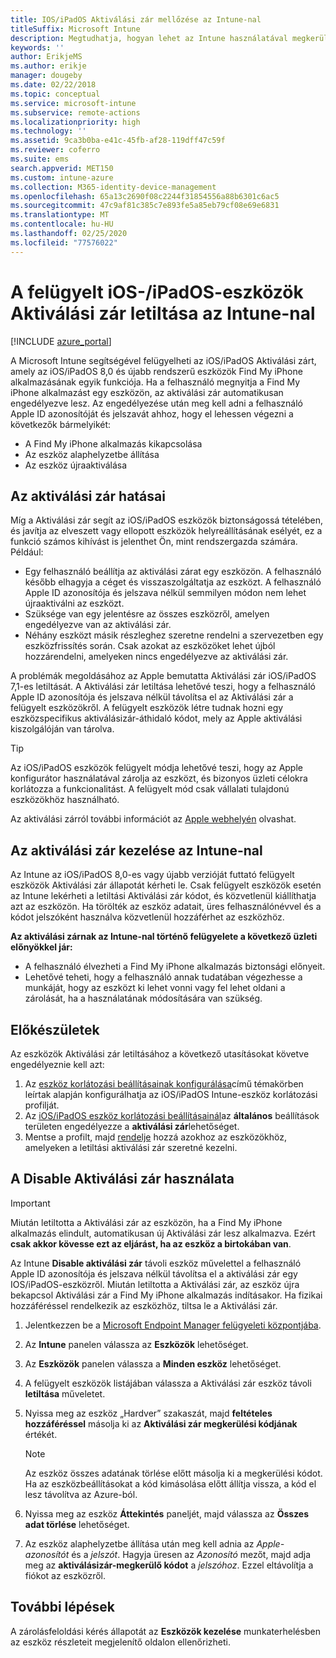 ```yaml
---
title: IOS/iPadOS Aktiválási zár mellőzése az Intune-nal
titleSuffix: Microsoft Intune
description: Megtudhatja, hogyan lehet az Intune használatával megkerülni az iOS/iPadOS Aktiválási zár a zárolt eszközök eléréséhez.
keywords: ''
author: ErikjeMS
ms.author: erikje
manager: dougeby
ms.date: 02/22/2018
ms.topic: conceptual
ms.service: microsoft-intune
ms.subservice: remote-actions
ms.localizationpriority: high
ms.technology: ''
ms.assetid: 9ca3b0ba-e41c-45fb-af28-119dff47c59f
ms.reviewer: coferro
ms.suite: ems
search.appverid: MET150
ms.custom: intune-azure
ms.collection: M365-identity-device-management
ms.openlocfilehash: 65a13c2690f08c2244f31854556a88b6301c6ac5
ms.sourcegitcommit: 47c9af81c385c7e893fe5a85eb79cf08e69e6831
ms.translationtype: MT
ms.contentlocale: hu-HU
ms.lasthandoff: 02/25/2020
ms.locfileid: "77576022"
---
```

# <a name="disable-activation-lock-on-supervised-iosipados-devices-with-intune"></a>A felügyelt iOS-/iPadOS-eszközök Aktiválási zár letiltása az Intune-nal


[!INCLUDE [azure_portal](../includes/azure_portal.md)]

A Microsoft Intune segítségével felügyelheti az iOS/iPadOS Aktiválási zárt, amely az iOS/iPadOS 8,0 és újabb rendszerű eszközök Find My iPhone alkalmazásának egyik funkciója. Ha a felhasználó megnyitja a Find My iPhone alkalmazást egy eszközön, az aktiválási zár automatikusan engedélyezve lesz. Az engedélyezése után meg kell adni a felhasználó Apple ID azonosítóját és jelszavát ahhoz, hogy el lehessen végezni a következők bármelyikét:

- A Find My iPhone alkalmazás kikapcsolása
- Az eszköz alaphelyzetbe állítása
- Az eszköz újraaktiválása

## <a name="how-activation-lock-affects-you"></a>Az aktiválási zár hatásai

Míg a Aktiválási zár segít az iOS/iPadOS eszközök biztonságossá tételében, és javítja az elveszett vagy ellopott eszközök helyreállításának esélyét, ez a funkció számos kihívást is jelenthet Ön, mint rendszergazda számára. Például:

- Egy felhasználó beállítja az aktiválási zárat egy eszközön. A felhasználó később elhagyja a céget és visszaszolgáltatja az eszközt. A felhasználó Apple ID azonosítója és jelszava nélkül semmilyen módon nem lehet újraaktiválni az eszközt.
- Szüksége van egy jelentésre az összes eszközről, amelyen engedélyezve van az aktiválási zár.
- Néhány eszközt másik részleghez szeretne rendelni a szervezetben egy eszközfrissítés során. Csak azokat az eszközöket lehet újból hozzárendelni, amelyeken nincs engedélyezve az aktiválási zár.

A problémák megoldásához az Apple bemutatta Aktiválási zár iOS/iPadOS 7,1-es letiltását. A Aktiválási zár letiltása lehetővé teszi, hogy a felhasználó Apple ID azonosítója és jelszava nélkül távolítsa el az Aktiválási zár a felügyelt eszközökről. A felügyelt eszközök létre tudnak hozni egy eszközspecifikus aktiválásizár-áthidaló kódot, mely az Apple aktiválási kiszolgálóján van tárolva.

>[!TIP]
>Az iOS/iPadOS eszközök felügyelt módja lehetővé teszi, hogy az Apple konfigurátor használatával zárolja az eszközt, és bizonyos üzleti célokra korlátozza a funkcionalitást. A felügyelt mód csak vállalati tulajdonú eszközökhöz használható.

Az aktiválási zárról további információt az [Apple webhelyén](https://support.apple.com/HT201365) olvashat.

## <a name="how-intune-helps-you-manage-activation-lock"></a>Az aktiválási zár kezelése az Intune-nal
Az Intune az iOS/iPadOS 8,0-es vagy újabb verzióját futtató felügyelt eszközök Aktiválási zár állapotát kérheti le. Csak felügyelt eszközök esetén az Intune lekérheti a letiltási Aktiválási zár kódot, és közvetlenül kiállíthatja azt az eszközön. Ha törölték az eszköz adatait, üres felhasználónévvel és a kódot jelszóként használva közvetlenül hozzáférhet az eszközhöz.

**Az aktiválási zárnak az Intune-nal történő felügyelete a következő üzleti előnyökkel jár:**

- A felhasználó élvezheti a Find My iPhone alkalmazás biztonsági előnyeit.
- Lehetővé teheti, hogy a felhasználó annak tudatában végezhesse a munkáját, hogy az eszközt ki lehet vonni vagy fel lehet oldani a zárolását, ha a használatának módosítására van szükség.

## <a name="before-you-start"></a>Előkészületek
Az eszközök Aktiválási zár letiltásához a következő utasításokat követve engedélyeznie kell azt:

1. Az [eszköz korlátozási beállításainak konfigurálása](/intune-azure/configure-devices/how-to-configure-device-restrictions)című témakörben leírtak alapján konfigurálhatja az iOS/iPadOS Intune-eszköz korlátozási profilját.
2. Az [iOS/iPadOS eszköz korlátozási beállításainál](../configuration/device-restrictions-ios.md)az **általános** beállítások területen engedélyezze a **aktiválási zár**lehetőséget.
3. Mentse a profilt, majd [rendelje](../configuration/device-profile-assign.md) hozzá azokhoz az eszközökhöz, amelyeken a letiltási aktiválási zár szeretné kezelni.


## <a name="how-to-use-disable-activation-lock"></a>A Disable Aktiválási zár használata

>[!IMPORTANT]
>Miután letiltotta a Aktiválási zár az eszközön, ha a Find My iPhone alkalmazás elindult, automatikusan új Aktiválási zár lesz alkalmazva. Ezért **csak akkor kövesse ezt az eljárást, ha az eszköz a birtokában van**.

Az Intune **Disable aktiválási zár** távoli eszköz művelettel a felhasználó Apple ID azonosítója és jelszava nélkül távolítsa el a aktiválási zár egy IOS/iPadOS-eszközről. Miután letiltotta a Aktiválási zár, az eszköz újra bekapcsol Aktiválási zár a Find My iPhone alkalmazás indításakor. Ha fizikai hozzáféréssel rendelkezik az eszközhöz, tiltsa le a Aktiválási zár.

1. Jelentkezzen be a [Microsoft Endpoint Manager felügyeleti központjába](https://go.microsoft.com/fwlink/?linkid=2109431).
3. Az **Intune** panelen válassza az **Eszközök** lehetőséget.
4. Az **Eszközök** panelen válassza a **Minden eszköz** lehetőséget.
5. A felügyelt eszközök listájában válassza a Aktiválási zár eszköz távoli **letiltása** műveletet.
6. Nyissa meg az eszköz „Hardver” szakaszát, majd **feltételes hozzáféréssel** másolja ki az **Aktiválási zár megkerülési kódjának** értékét.

    >[!NOTE]
    >Az eszköz összes adatának törlése előtt másolja ki a megkerülési kódot. Ha az eszközbeállításokat a kód kimásolása előtt állítja vissza, a kód el lesz távolítva az Azure-ból.

7. Nyissa meg az eszköz **Áttekintés** paneljét, majd válassza az **Összes adat törlése** lehetőséget.
8. Az eszköz alaphelyzetbe állítása után meg kell adnia az *Apple-azonosítót* és a *jelszót*. Hagyja üresen az *Azonosító* mezőt, majd adja meg az **aktiválásizár-megkerülő kódot** a *jelszóhoz*. Ezzel eltávolítja a fiókot az eszközről. 


## <a name="next-steps"></a>További lépések

A zárolásfeloldási kérés állapotát az **Eszközök kezelése** munkaterhelésben az eszköz részleteit megjelenítő oldalon ellenőrizheti.

